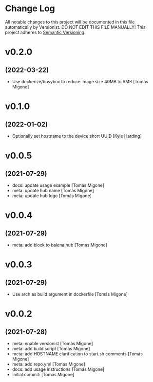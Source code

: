 # Change Log

All notable changes to this project will be documented in this file
automatically by Versionist. DO NOT EDIT THIS FILE MANUALLY!
This project adheres to [Semantic Versioning](http://semver.org/).

# v0.2.0
## (2022-03-22)

* Use dockerize/busybox to reduce image size 40MB to 6MB [Tomás Migone]

# v0.1.0
## (2022-01-02)

* Optionally set hostname to the device short UUID [Kyle Harding]

# v0.0.5
## (2021-07-29)

* docs: update usage example [Tomás Migone]
* meta: update hub name [Tomás Migone]
* meta: update hub logo [Tomás Migone]

# v0.0.4
## (2021-07-29)

* meta: add block to balena hub [Tomás Migone]

# v0.0.3
## (2021-07-29)

* Use arch as build argument in dockerfile [Tomás Migone]

# v0.0.2
## (2021-07-28)

* meta: enable versionist [Tomás Migone]
* meta: add build script [Tomás Migone]
* meta: add HOSTNAME clarification to start.sh comments [Tomás Migone]
* meta: add repo.yml [Tomás Migone]
* docs: add usage instructions [Tomás Migone]
* Initial commit: [Tomás Migone]
